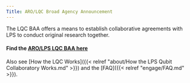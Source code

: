 ```yaml
---
Title: ARO/LQC Broad Agency Announcement
---
```


The LQC BAA offers a means to establish collaborative agreements with LPS to conduct original research together.

#### Find the [ARO/LPS LQC BAA here](https://www.arl.army.mil/wp-content/uploads/2021/04/LQC-BAA-Final-V8.pdf)


Also see [How the LQC Works]({{< relref "about/How the LPS Qubit Collaboratory Works.md" >}}) and the [FAQ]({{< relref "engage/FAQ.md" >}}).
